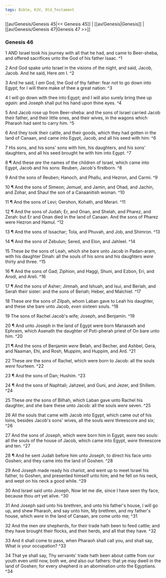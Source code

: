```yaml
---
tags: Bible, KJV, Old_Testament
---
```


[[av/Genesis/Genesis 45|<< Genesis 45]] | [[av/Genesis|Genesis]] | [[av/Genesis/Genesis 47|Genesis 47 >>]]

### Genesis 46

1 AND Israel took his journey with all that he had, and came to Beer-sheba, and offered sacrifices unto the God of his father Isaac. ^1

2 And God spake unto Israel in the visions of the night, and said, Jacob, Jacob. And he said, Here _am_ I. ^2

3 And he said, I _am_ God, the God of thy father: fear not to go down into Egypt; for I will there make of thee a great nation: ^3

4 I will go down with thee into Egypt; and I will also surely bring thee up _again:_ and Joseph shall put his hand upon thine eyes. ^4

5 And Jacob rose up from Beer-sheba: and the sons of Israel carried Jacob their father, and their little ones, and their wives, in the wagons which Pharaoh had sent to carry him. ^5

6 And they took their cattle, and their goods, which they had gotten in the land of Canaan, and came into Egypt, Jacob, and all his seed with him: ^6

7 His sons, and his sons' sons with him, his daughters, and his sons' daughters, and all his seed brought he with him into Egypt. ^7

8 ¶ And these _are_ the names of the children of Israel, which came into Egypt, Jacob and his sons: Reuben, Jacob's firstborn. ^8

9 And the sons of Reuben; Hanoch, and Phallu, and Hezron, and Carmi. ^9

10 ¶ And the sons of Simeon; Jemuel, and Jamin, and Ohad, and Jachin, and Zohar, and Shaul the son of a Canaanitish woman. ^10

11 ¶ And the sons of Levi; Gershon, Kohath, and Merari. ^11

12 ¶ And the sons of Judah; Er, and Onan, and Shelah, and Pharez, and Zerah: but Er and Onan died in the land of Canaan. And the sons of Pharez were Hezron and Hamul. ^12

13 ¶ And the sons of Issachar; Tola, and Phuvah, and Job, and Shimron. ^13

14 ¶ And the sons of Zebulun; Sered, and Elon, and Jahleel. ^14

15 These _be_ the sons of Leah, which she bare unto Jacob in Padan-aram, with his daughter Dinah: all the souls of his sons and his daughters _were_ thirty and three. ^15

16 ¶ And the sons of Gad; Ziphion, and Haggi, Shuni, and Ezbon, Eri, and Arodi, and Areli. ^16

17 ¶ And the sons of Asher; Jimnah, and Ishuah, and Isui, and Beriah, and Serah their sister: and the sons of Beriah; Heber, and Malchiel. ^17

18 These _are_ the sons of Zilpah, whom Laban gave to Leah his daughter, and these she bare unto Jacob, _even_ sixteen souls. ^18

19 The sons of Rachel Jacob's wife; Joseph, and Benjamin. ^19

20 ¶ And unto Joseph in the land of Egypt were born Manasseh and Ephraim, which Asenath the daughter of Poti-pherah priest of On bare unto him. ^20

21 ¶ And the sons of Benjamin _were_ Belah, and Becher, and Ashbel, Gera, and Naaman, Ehi, and Rosh, Muppim, and Huppim, and Ard. ^21

22 These _are_ the sons of Rachel, which were born to Jacob: all the souls _were_ fourteen. ^22

23 ¶ And the sons of Dan; Hushim. ^23

24 ¶ And the sons of Naphtali; Jahzeel, and Guni, and Jezer, and Shillem. ^24

25 These _are_ the sons of Bilhah, which Laban gave unto Rachel his daughter, and she bare these unto Jacob: all the souls _were_ seven. ^25

26 All the souls that came with Jacob into Egypt, which came out of his loins, besides Jacob's sons' wives, all the souls _were_ threescore and six; ^26

27 And the sons of Joseph, which were born him in Egypt, _were_ two souls: all the souls of the house of Jacob, which came into Egypt, _were_ threescore and ten. ^27

28 ¶ And he sent Judah before him unto Joseph, to direct his face unto Goshen; and they came into the land of Goshen. ^28

29 And Joseph made ready his chariot, and went up to meet Israel his father, to Goshen, and presented himself unto him; and he fell on his neck, and wept on his neck a good while. ^29

30 And Israel said unto Joseph, Now let me die, since I have seen thy face, because thou _art_ yet alive. ^30

31 And Joseph said unto his brethren, and unto his father's house, I will go up, and shew Pharaoh, and say unto him, My brethren, and my father's house, which _were_ in the land of Canaan, are come unto me; ^31

32 And the men _are_ shepherds, for their trade hath been to feed cattle; and they have brought their flocks, and their herds, and all that they have. ^32

33 And it shall come to pass, when Pharaoh shall call you, and shall say, What _is_ your occupation? ^33

34 That ye shall say, Thy servants' trade hath been about cattle from our youth even until now, both we, _and_ also our fathers: that ye may dwell in the land of Goshen; for every shepherd _is_ an abomination unto the Egyptians. ^34
